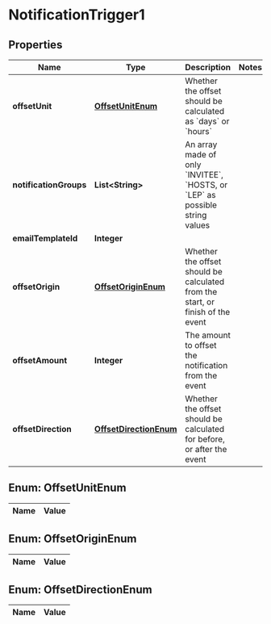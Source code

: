 

# NotificationTrigger1

## Properties

Name | Type | Description | Notes
------------ | ------------- | ------------- | -------------
**offsetUnit** | [**OffsetUnitEnum**](#OffsetUnitEnum) | Whether the offset should be calculated as &#x60;days&#x60; or &#x60;hours&#x60; | 
**notificationGroups** | **List&lt;String&gt;** | An array made of only &#x60;INVITEE&#x60;, &#x60;HOSTS, or &#x60;LEP&#x60; as possible string values | 
**emailTemplateId** | **Integer** |  | 
**offsetOrigin** | [**OffsetOriginEnum**](#OffsetOriginEnum) | Whether the offset should be calculated from the start, or finish of the event | 
**offsetAmount** | **Integer** | The amount to offset the notification from the event | 
**offsetDirection** | [**OffsetDirectionEnum**](#OffsetDirectionEnum) | Whether the offset should be calculated for before, or after the event | 


## Enum: OffsetUnitEnum

Name | Value
---- | -----


## Enum: OffsetOriginEnum

Name | Value
---- | -----


## Enum: OffsetDirectionEnum

Name | Value
---- | -----




